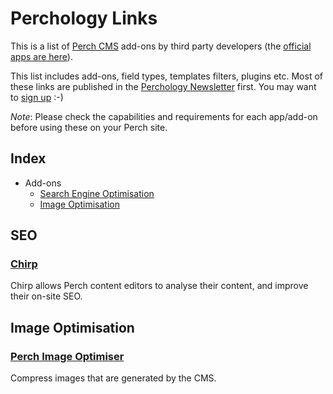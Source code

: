 # Perchology Links

This is a list of [Perch CMS](https://grabaperch) add-ons by third party developers (the [official apps are here](https://addons.perchcms.com)).

This list includes add-ons, field types, templates filters, plugins etc. Most of these links are published in the [Perchology Newsletter](https://perchology.curated.co) first. You may want to [sign up](https://perchology.curated.co) :-)

_Note_: Please check the capabilities and requirements for each app/add-on before using these on your Perch site.

## Index

- Add-ons
  - [Search Engine Optimisation](#seo)
  - [Image Optimisation](#image-optimisation)

## SEO

### [Chirp](https://grabachirp.com) 
Chirp allows Perch content editors to analyse their content, and improve their on-site SEO.

## Image Optimisation

### [Perch Image Optimiser](https://github.com/RedFinch/Perch-Image-Optim)
Compress images that are generated by the CMS.
